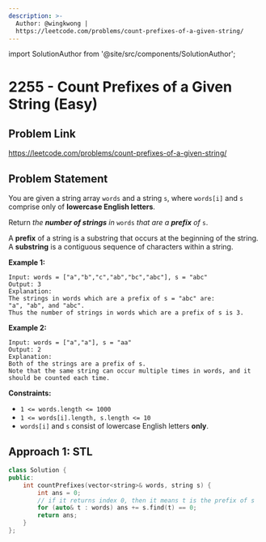 ```yaml
---
description: >-
  Author: @wingkwong |
  https://leetcode.com/problems/count-prefixes-of-a-given-string/
---
```


import SolutionAuthor from '@site/src/components/SolutionAuthor';

# 2255 - Count Prefixes of a Given String (Easy)

## Problem Link

https://leetcode.com/problems/count-prefixes-of-a-given-string/

## Problem Statement

You are given a string array `words` and a string `s`, where `words[i]` and `s` comprise only of **lowercase English letters**.

Return _the **number of strings** in_ `words` _that are a **prefix** of_ `s`.

A **prefix** of a string is a substring that occurs at the beginning of the string. A **substring** is a contiguous sequence of characters within a string.

**Example 1:**

```
Input: words = ["a","b","c","ab","bc","abc"], s = "abc"
Output: 3
Explanation:
The strings in words which are a prefix of s = "abc" are:
"a", "ab", and "abc".
Thus the number of strings in words which are a prefix of s is 3.
```

**Example 2:**

```
Input: words = ["a","a"], s = "aa"
Output: 2
Explanation:
Both of the strings are a prefix of s. 
Note that the same string can occur multiple times in words, and it should be counted each time.
```

**Constraints:**

* `1 <= words.length <= 1000`
* `1 <= words[i].length, s.length <= 10`
* `words[i]` and `s` consist of lowercase English letters **only**.

## Approach 1: STL

<SolutionAuthor name="@wingkwong"/>

```cpp
class Solution {
public:
    int countPrefixes(vector<string>& words, string s) {
        int ans = 0;
        // if it returns index 0, then it means t is the prefix of s 
        for (auto& t : words) ans += s.find(t) == 0;
        return ans;
    }
};
```
